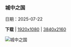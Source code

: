 ### 城中之国

日期：2025-07-22

**下载**  |  [1920x1080](https://cn.bing.com/th?id=OHR.VaticanCity_ZH-CN3075109504_1920x1080.jpg)  |  [3840x2160](https://cn.bing.com/th?id=OHR.VaticanCity_ZH-CN3075109504_UHD.jpg)

![城中之国](https://cn.bing.com/th?id=OHR.VaticanCity_ZH-CN3075109504_1920x1080.jpg "梵蒂冈城与圣彼得大教堂，罗马，意大利 (© RudyBalasko/Getty Images)")

